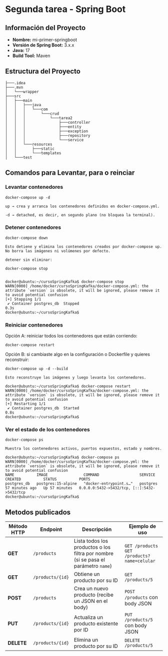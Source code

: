 
# Segunda tarea - Spring Boot 

## Información del Proyecto

- **Nombre:** mi-primer-springboot
- **Versión de Spring Boot:** 3.x.x
- **Java:** 17
- **Build Tool:** Maven
## Estructura del Proyecto
```
├───.idea
├───.mvn
│   └───wrapper
├───src
│   ├───main
│   │   ├───java
│   │   │   └───com
│   │   │       └───crud
│   │   │           └───tarea2
│   │   │               ├───controller
│   │   │               ├───entity
│   │   │               ├───exception
│   │   │               ├───repository
│   │   │               └───service
│   │   └───resources
│   │       ├───static
│   │       └───templates
│   └───test
```
## Comandos para Levantar, para o reinciar

### Levantar contenedores

```
docker-compose up -d
```

``up → crea y arranca los contenedores definidos en docker-compose.yml.``

``-d → detached, es decir, en segundo plano (no bloquea la terminal).``



### Detener contenedores

```
docker-compose down
```

``Esto detiene y elimina los contenedores creados por docker-compose up.``
``No borra las imágenes ni volúmenes por defecto.``

``detener sin eliminar:``

```
docker-compose stop
```
```

docker@ubuntu:~/cursoSpringKafka$ docker-compose stop
WARN[0000] /home/docker/cursoSpringKafka/docker-compose.yml: the attribute `version` is obsolete, it will be ignored, please remove it to avoid potential confusion
[+] Stopping 1/1
 ✔ Container postgres_db  Stopped                                                                                                                                                                                     0.3s
docker@ubuntu:~/cursoSpringKafka$ 

```

### Reiniciar contenedores

Opción A: reiniciar todos los contenedores que están corriendo:

```
docker-compose restart
```

Opción B: si cambiaste algo en la configuración o Dockerfile y quieres reconstruir:

```
docker-compose up -d --build
```

``Esto reconstruye las imágenes y luego levanta los contenedores.``

```
docker@ubuntu:~/cursoSpringKafka$ docker-compose restart
WARN[0000] /home/docker/cursoSpringKafka/docker-compose.yml: the attribute `version` is obsolete, it will be ignored, please remove it to avoid potential confusion
[+] Restarting 1/1
 ✔ Container postgres_db  Started                                                                                                                                                                                     0.8s
docker@ubuntu:~/cursoSpringKafka$

```

### Ver el estado de los contenedores

```
docker-compose ps
```

``Muestra los contenedores activos, puertos expuestos, estado y nombres.``

```
docker@ubuntu:~/cursoSpringKafka$ docker-compose ps
WARN[0000] /home/docker/cursoSpringKafka/docker-compose.yml: the attribute `version` is obsolete, it will be ignored, please remove it to avoid potential confusion
NAME          IMAGE                COMMAND                  SERVICE    CREATED          STATUS          PORTS
postgres_db   postgres:15-alpine   "docker-entrypoint.s…"   postgres   57 minutes ago   Up 57 minutes   0.0.0.0:5432->5432/tcp, [::]:5432->5432/tcp
docker@ubuntu:~/cursoSpringKafka$
```



## Metodos publicados

| Método HTTP | Endpoint         | Descripción                                                                        | Ejemplo de uso                                  |
| ----------- | ---------------- | ---------------------------------------------------------------------------------- | ----------------------------------------------- |
| **GET**     | `/products`      | Lista todos los productos o los filtra por nombre (si se pasa el parámetro `name`) | `GET /products`<br>`GET /products?name=celular` |
| **GET**     | `/products/{id}` | Obtiene un producto por su ID                                                      | `GET /products/5`                               |
| **POST**    | `/products`      | Crea un nuevo producto (recibe un JSON en el body)                                 | `POST /products` con body JSON                  |
| **PUT**     | `/products/{id}` | Actualiza un producto existente por ID                                             | `PUT /products/5` con body JSON                 |
| **DELETE**  | `/products/{id}` | Elimina un producto por su ID                                                      | `DELETE /products/5`                            |
